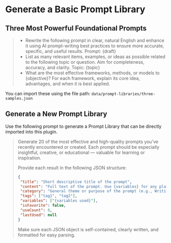 # Generate a Basic Prompt Library

## Three Most Powerful Foundational Prompts

> * Rewrite the following prompt in clear, natural English and enhance it using AI prompt-writing best practices to ensure more accurate, specific, and useful results. Prompt: {draft}
> * List as many relevant items, examples, or ideas as possible related to the following topic or question. Aim for completeness, accuracy, and clarity. Topic: {topic}
> * What are the most effective frameworks, methods, or models to {objective}? For each framework, explain its core idea, advantages, and when it is best applied.

You can import these using the file path: `data/prompt-libraries/three-samples.json`


## Generate a New Prompt Library

Use the following prompt to generate a Prompt Library that can be directly imported into this plugin.

>Generate 20 of the most effective and high-quality prompts you’ve recently encountered or created. Each prompt should be especially insightful, creative, or educational — valuable for learning or inspiration.
>
>Provide each result in the following JSON structure:
>
>```json
>{
>  "title": "Short descriptive title of the prompt",
>  "content": "Full text of the prompt. Use {variables} for any placeholders.",
>  "category": "General theme or purpose of the prompt (e.g., Writing, Analysis, Creativity)",
>  "tags": ["tag1", "tag2"],
>  "variables": ["{variables used}"],
>  "isFavorite": false,
>  "useCount": 0,
>  "lastUsed": null
>}
>```
>
>Make sure each JSON object is self-contained, clearly written, and formatted for easy parsing.